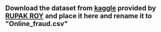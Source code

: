 ## Download the dataset from [kaggle](https://www.kaggle.com/datasets/rupakroy/online-payments-fraud-detection-dataset/data) provided by [RUPAK ROY](https://www.kaggle.com/rupakroy) and place it here and rename it to **"Online_fraud.csv"**